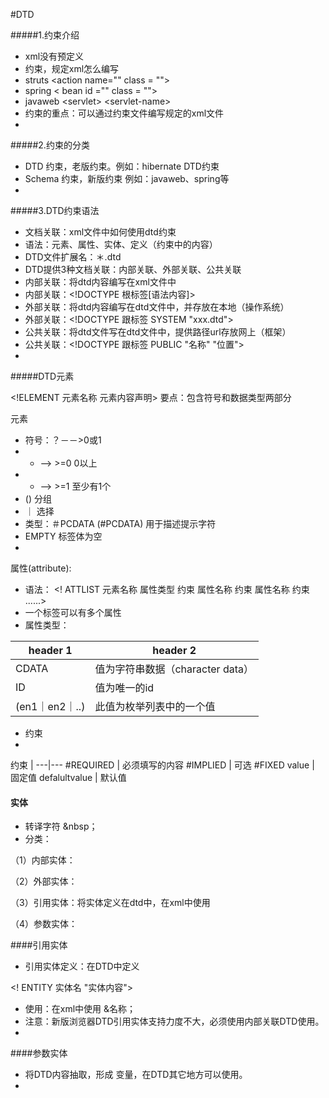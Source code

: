 #DTD

#####1.约束介绍

- xml没有预定义
- 约束，规定xml怎么编写
- struts   &lt;action name="" class = ""&gt;
- spring   &lt; bean id ="" class = ""&gt;
- javaweb &lt;servlet&gt; &lt;servlet-name&gt;
- 约束的重点：可以通过约束文件编写规定的xml文件
- 

#####2.约束的分类

- DTD 约束，老版约束。例如：hibernate DTD约束
- Schema 约束，新版约束 例如：javaweb、spring等
- 

#####3.DTD约束语法

- 文档关联：xml文件中如何使用dtd约束
- 语法：元素、属性、实体、定义（约束中的内容）
- DTD文件扩展名：＊.dtd
- DTD提供3种文档关联：内部关联、外部关联、公共关联
- 内部关联：将dtd内容编写在xml文件中
- 内部关联：&lt;!DOCTYPE 根标签[语法内容]&gt;
- 外部关联：将dtd内容编写在dtd文件中，并存放在本地（操作系统）
- 外部关联：&lt;!DOCTYPE 跟标签 SYSTEM "xxx.dtd"&gt;
- 公共关联：将dtd文件写在dtd文件中，提供路径url存放网上（框架）
- 公共关联：&lt;!DOCTYPE 跟标签 PUBLIC "名称" "位置"&gt;
- 

#####DTD元素

&lt;!ELEMENT 元素名称 元素内容声明&gt; 要点：包含符号和数据类型两部分


元素
- 符号：？－－>0或1
- * -->  >=0  0以上
- + -->  >=1  至少有1个
- () 分组
- ｜ 选择
- 类型：＃PCDATA  (#PCDATA) 用于描述提示字符
- EMPTY  标签体为空
- 

属性(attribute):

- 语法： <! ATTLIST 元素名称 属性类型 约束 属性名称 约束 属性名称 约束 ......>
- 一个标签可以有多个属性<xx yy ="" zz = "">
- 属性类型：

header 1 | header 2
---|---
CDATA | 值为字符串数据（character data）
ID | 值为唯一的id
(en1｜en2｜..) | 此值为枚举列表中的一个值

- 约束
- 

约束 |
---|---
#REQUIRED | 必须填写的内容
#IMPLIED | 可选
#FIXED value | 固定值
defalultvalue | 默认值

#### 实体

- 转译字符 &nbsp；
- 分类：

（1）内部实体：

（2）外部实体：

（3）引用实体：将实体定义在dtd中，在xml中使用

（4）参数实体：

####引用实体
 
 - 引用实体定义：在DTD中定义
 
<! ENTITY 实体名 "实体内容">
- 使用：在xml中使用 &名称； 
- 注意：新版浏览器DTD引用实体支持力度不大，必须使用内部关联DTD使用。
- 

####参数实体

- 将DTD内容抽取，形成 变量，在DTD其它地方可以使用。
- 









